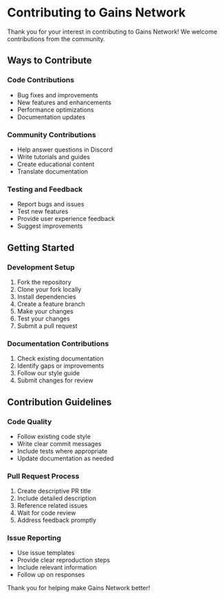# Contributing to Gains Network

Thank you for your interest in contributing to Gains Network! We welcome contributions from the community.

## Ways to Contribute

### Code Contributions
- Bug fixes and improvements
- New features and enhancements
- Performance optimizations
- Documentation updates

### Community Contributions
- Help answer questions in Discord
- Write tutorials and guides
- Create educational content
- Translate documentation

### Testing and Feedback
- Report bugs and issues
- Test new features
- Provide user experience feedback
- Suggest improvements

## Getting Started

### Development Setup
1. Fork the repository
2. Clone your fork locally
3. Install dependencies
4. Create a feature branch
5. Make your changes
6. Test your changes
7. Submit a pull request

### Documentation Contributions
1. Check existing documentation
2. Identify gaps or improvements
3. Follow our style guide
4. Submit changes for review

## Contribution Guidelines

### Code Quality
- Follow existing code style
- Write clear commit messages
- Include tests where appropriate
- Update documentation as needed

### Pull Request Process
1. Create descriptive PR title
2. Include detailed description
3. Reference related issues
4. Wait for code review
5. Address feedback promptly

### Issue Reporting
- Use issue templates
- Provide clear reproduction steps
- Include relevant information
- Follow up on responses

Thank you for helping make Gains Network better!
